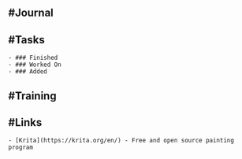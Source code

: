 ## #Journal
## #Tasks
	- ### Finished
	- ### Worked On
	- ### Added
## #Training
## #Links
	- [Krita](https://krita.org/en/) - Free and open source painting program